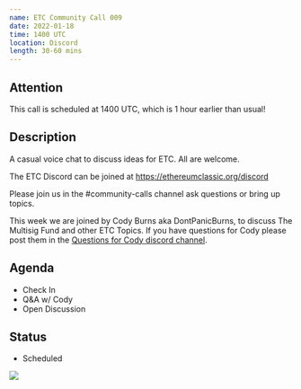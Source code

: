```yaml
---
name: ETC Community Call 009
date: 2022-01-18
time: 1400 UTC
location: Discord
length: 30-60 mins
---
```


## Attention

This call is scheduled at 1400 UTC, which is 1 hour earlier than usual!

## Description

A casual voice chat to discuss ideas for ETC. All are welcome.

The ETC Discord can be joined at https://ethereumclassic.org/discord

Please join us in the #community-calls channel ask questions or bring up topics.

This week we are joined by Cody Burns aka DontPanicBurns, to discuss The Multisig Fund and other ETC Topics. If you have questions for Cody please post them in the [Questions for Cody discord channel](https://discord.com/channels/223674353001168906/928815005263102044). 

## Agenda

- Check In
- Q&A w/ Cody
- Open Discussion

## Status

- Scheduled

![](https://raw.githubusercontent.com/ethereumclassic/community-calls/main/220118-UTC1400.png)
